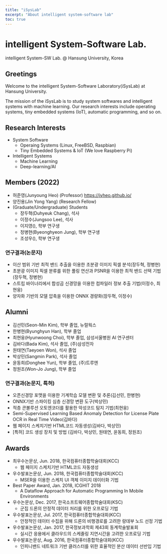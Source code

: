 ```yaml
---
title: "iSysLab"
excerpt: "About intelligent system-software lab"
toc: true
---
```


# intelligent System-Software Lab.
intelligent System-SW Lab. @ Hansung University, Korea

## Greetings
Welcome to the intelligent System-Software Laboratory(iSysLab) at Hansung University.

The mission of the iSysLab is to study system softwares and intelligent systems with machine learning.
Our research interests include operating systems, tiny embedded systems (IoT), automatic programming, and so on.

## Research Interests
  - System Software
    + Operaing Systems (Linux, FreeBSD, Raspbian)
    + Tiny Embedded Systems & IoT (We love Raspberry Pi)
  - Intelligent Systems
    + Machine Learning
    + Deep-learning/AI


## Members (2022)
- 허준영(Junyoung Heo) (Professor) <https://jyheo.github.io/>
- 양진용(Jin Yong Yang) (Research Fellow)
- (Graduate/Undergraduate) Students
  + 장두혁(Duhyeuk Chang), 석사
  + 이정수(Jungsoo Lee), 석사
  + 이지영(), 학부 연구생
  + 정병현(Byeonghyeon Jung), 학부 연구생
  + 조성우(), 학부 연구생

### 연구결과(논문지)
- 이산 범위 기반 최적 밴드 추출을 이용한 초분광 이미지 픽셀 분석(장두혁, 정병현)
- 초분광 이미지 픽셀 분류를 위한 풀링 연산과 PSNR을 이용한 최적 밴드 선택 기법(장두혁, 정병현)
- 스트립 바이너리에서 합성곱 신경망을 이용한 컴파일러 정보 추출 기법(이정수, 최현웅)
- 양자화 기반의 모델 압축을 이용한 ONNX 경량화(장두혁, 이정수)


## Alumni
- 김선민(Seon-Min Kim), 학부 졸업, 뉴럴웍스
- 한병현(Byunghyun Han), 학부 졸업
- 최현웅(Hyunwoong Choi), 학부 졸업, 삼성서울병원 AI 연구센터 
- 김바다(Bada Kim), 석사 졸업, (주)삼성전자
- 원태연(Taeyoen Won), 석사 졸업
- 박상민(Sangmin Park), 석사 졸업
- 윤동희(Donghee Yun), 학부 졸업, (주)트루엔
- 정원조(Won-Jo Jung), 학부 졸업

### 연구결과(논문지, 특허)
- 오픈신경망 포맷을 이용한 기계학습 모델 변환 및 추론(김선민, 한병현)
- ONNX기반 스파이킹 심층 신경망 변환 도구(박상민)
- 적층 콘볼루션 오토엔코더를 활용한 악성코드 탐지 기법(최현웅)
- Semi-Supervised Learning Based Anomaly Detection for License Plate OCR in Real Time Video(김바다)
- 웹 페이지 스케치기반 HTML코드 자동생성(김바다, 박상민)
- [특허] 코드 생성 장치 및 방법 (김바다, 박상민, 원태연, 윤동희, 정원조) 


## Awards
- 최우수논문상, Jun. 2018, 한국컴퓨터종합학술대회(KCC)
  + 웹 페이지 스케치기반 HTML코드 자동생성
- 우수발표논문상, Jun. 2018, 한국컴퓨터종합학술대회(KCC)
  + MSER을 이용한 스케치 UI 객체 이미지 데이터화 기법
- Best Paper Award, Jan. 2018, ICGHIT 2018
  + A Dataflow Approach for Automatic Programming In Mobile Environments
- 우수논문상, Dec. 2017, 한국소프트웨어종합학술대회(KSC)
  + 군집 드론의 안정적 데이터 처리를 위한 오프로딩 기법
- 우수발표논문상, Jul. 2017, 한국컴퓨터종합학술대회(KCC)
  + 안정적인 데이터 수집을 위해 드론의 비행경로를 고려한 랑데부 노드 선정 기법
- 우수발표논문상, Jan. 2017, 한국정보과학회 제43회 동계학술발표회
  + 실시간 응용에서 클라우드의 스케줄링 지연시간을 고려한 오프로딩 기법
- 우수발표논문상, Aug. 2016, 한국컴퓨터종합학술대회(KCC)
  + 인피니밴드 네트워크 기반 클러스터를 위한 효율적인 분산 데이터 선반입 기법

